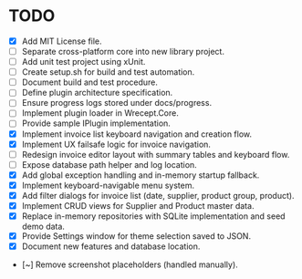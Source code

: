 # TODO

- [x] Add MIT License file.
- [ ] Separate cross-platform core into new library project.
- [ ] Add unit test project using xUnit.
- [ ] Create setup.sh for build and test automation.
- [ ] Document build and test procedure.
- [ ] Define plugin architecture specification.
- [ ] Ensure progress logs stored under docs/progress.
- [ ] Implement plugin loader in Wrecept.Core.
- [ ] Provide sample IPlugin implementation.
- [x] Implement invoice list keyboard navigation and creation flow.
- [x] Implement UX failsafe logic for invoice navigation.
- [ ] Redesign invoice editor layout with summary tables and keyboard flow.
- [ ] Expose database path helper and log location.
- [x] Add global exception handling and in-memory startup fallback.
- [x] Implement keyboard-navigable menu system.
- [x] Add filter dialogs for invoice list (date, supplier, product group, product).
- [x] Implement CRUD views for Supplier and Product master data.
- [x] Replace in-memory repositories with SQLite implementation and seed demo data.
- [x] Provide Settings window for theme selection saved to JSON.
- [x] Document new features and database location.
- [~] Remove screenshot placeholders (handled manually).
